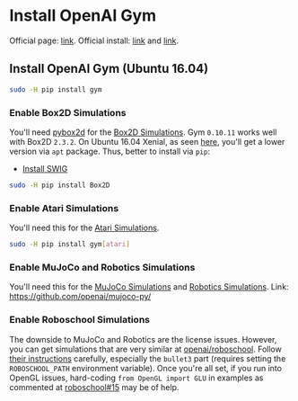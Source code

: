 # Install OpenAI Gym

Official page: [link](https://gym.openai.com).
Official install: [link](https://github.com/openai/gym#installation) and [link](https://gym.openai.com/docs/#installation).

## Install OpenAI Gym (Ubuntu 16.04)

```bash
sudo -H pip install gym
```

### Enable Box2D Simulations
You'll need [pybox2d](https://github.com/pybox2d/pybox2d) for the [Box2D Simulations](https://gym.openai.com/envs/#box2d). Gym `0.10.11` works well with Box2D `2.3.2`. On Ubuntu 16.04 Xenial, as seen [here](https://launchpad.net/ubuntu/+source/python-box2d), you'll get a lower version via `apt` package. Thus, better to install via `pip`:
- [Install SWIG](install-swig.md)
```bash
sudo -H pip install Box2D
```

### Enable Atari Simulations
You'll need this for the [Atari Simulations](https://gym.openai.com/envs/#atari).
```bash
sudo -H pip install gym[atari]
```

### Enable MuJoCo and Robotics Simulations
You'll need this for the [MuJoCo Simulations](https://gym.openai.com/envs/#mujoco) and [Robotics Simulations](https://gym.openai.com/envs/#robotics). Link: https://github.com/openai/mujoco-py/

### Enable Roboschool Simulations
The downside to MuJoCo and Robotics are the license issues. However, you can get simulations that are very similar at [openai/roboschool](https://github.com/openai/roboschool). Follow [their instructions](https://github.com/openai/roboschool#installation) carefully, especially the `bullet3` part (requires setting the `ROBOSCHOOL_PATH` environment variable).
Once you're all set, if you run into OpenGL issues, hard-coding `from OpenGL import GLU` in examples as commented at [roboschool#15](https://github.com/openai/roboschool/issues/15) may be of help.
